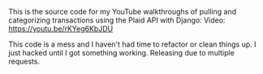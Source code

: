This is the source code for my YouTube walkthroughs of pulling and categorizing transactions using the Plaid API with Django:
Video: https://youtu.be/rKYeg6KbJDU

This code is a mess and I haven't had time to refactor or clean things up. I just hacked until I got something working. Releasing due to multiple requests.
